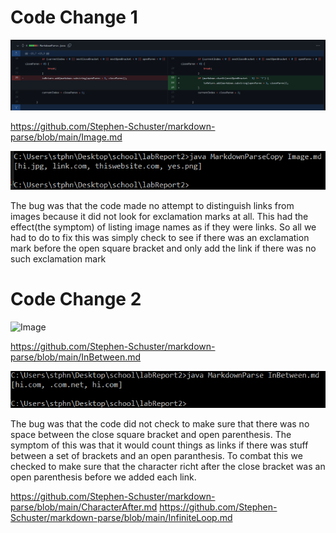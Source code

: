 # Code Change 1

![Image](codeChangeScreenshot.png)

https://github.com/Stephen-Schuster/markdown-parse/blob/main/Image.md

![Image](failure.png)

The bug was that the code made no attempt to distinguish links from images because it did not look for exclamation marks at all. This had the effect(the symptom) of listing image names as if they were links. So all we had to do to fix this was simply check to see if there was an exclamation mark before the open square bracket and only add the link if there was no such exclamation mark

# Code Change 2

![Image](codeChangeScreenshot3.png)

https://github.com/Stephen-Schuster/markdown-parse/blob/main/InBetween.md

![Image](failure2.png)

The bug was that the code did not check to make sure that there was no space between the close square bracket and open parenthesis. The symptom of this was that it would count things as links if there was stuff between a set of brackets and an open paranthesis. To combat this we checked to make sure that the character richt after the close bracket was an open parenthesis before we added each link.


https://github.com/Stephen-Schuster/markdown-parse/blob/main/CharacterAfter.md
https://github.com/Stephen-Schuster/markdown-parse/blob/main/InfiniteLoop.md
